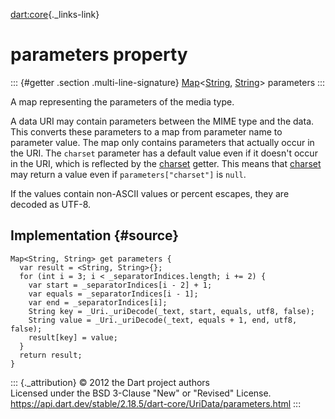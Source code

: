 [dart:core](../../dart-core/dart-core-library){._links-link}

parameters property
===================

::: {#getter .section .multi-line-signature}
[Map](../map-class)\<[String](../string-class),
[String](../string-class)\> parameters
:::

A map representing the parameters of the media type.

A data URI may contain parameters between the MIME type and the data.
This converts these parameters to a map from parameter name to parameter
value. The map only contains parameters that actually occur in the URI.
The `charset` parameter has a default value even if it doesn\'t occur in
the URI, which is reflected by the [charset](charset) getter. This means
that [charset](charset) may return a value even if
`parameters["charset"]` is `null`.

If the values contain non-ASCII values or percent escapes, they are
decoded as UTF-8.

Implementation {#source}
--------------

``` {.language-dart data-language="dart"}
Map<String, String> get parameters {
  var result = <String, String>{};
  for (int i = 3; i < _separatorIndices.length; i += 2) {
    var start = _separatorIndices[i - 2] + 1;
    var equals = _separatorIndices[i - 1];
    var end = _separatorIndices[i];
    String key = _Uri._uriDecode(_text, start, equals, utf8, false);
    String value = _Uri._uriDecode(_text, equals + 1, end, utf8, false);
    result[key] = value;
  }
  return result;
}
```

::: {._attribution}
© 2012 the Dart project authors\
Licensed under the BSD 3-Clause \"New\" or \"Revised\" License.\
<https://api.dart.dev/stable/2.18.5/dart-core/UriData/parameters.html>
:::
